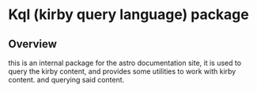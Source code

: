 # Kql (kirby query language) package

## Overview

this is an internal package for the astro documentation site, it is used to query the kirby content, and provides some utilities to work with kirby content. and querying said content.
